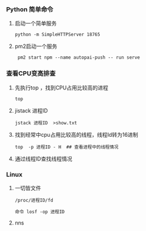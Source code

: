 ### Python 简单命令

1. 启动一个简单服务

   ```
   python -m SimpleHTTPServer 18765
   ```
   
2. pm2启动一个服务

   ```
    pm2 start npm --name autopai-push -- run serve
   ```

### 查看CPU变高排查

1. 先执行top ，找到CPU占用比较高的进程

   ```
   top
   ```

2. jistack  进程ID  

   ```
   jstack 进程ID  >show.txt
   ```

3. 找到经常中cpu占用比较高的线程，线程Id转为16进制

   ```
   top  -p 进程ID - H  ## 查看进程中的线程情况
   ```

4. 通过线程ID查找线程情况

### Linux

1. 一切皆文件

    ```
   /proc/进程ID/fd
   
   命令 losf -op 进程ID
   ```

   

2. nns